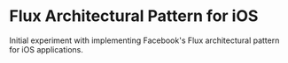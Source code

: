 # Flux Architectural Pattern for iOS
Initial experiment with implementing Facebook's Flux architectural pattern for iOS applications.

